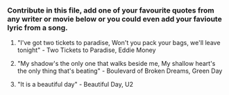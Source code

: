 ### Contribute in this file, add one of your favourite quotes from any writer or movie below or you could even add your favioute lyric from a song. 

1. "I've got two tickets to paradise, Won't you pack your bags, we'll leave tonight" - Two Tickets to Paradise, Eddie Money

2. "My shadow's the only one that walks beside me, My shallow heart's the only thing that's beating" - Boulevard of Broken Dreams, Green Day

3. "It is a beautiful day" - Beautiful Day, U2